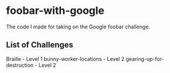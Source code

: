 # foobar-with-google
The code I made for taking on the Google foobar challenge. 

## List of Challenges 
Braille - Level 1
bunny-worker-locations - Level 2
gearing-up-for-destruction - Level 2 
